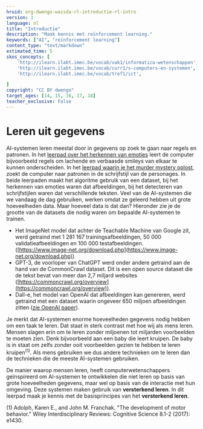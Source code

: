 ```yaml
---
hruid: org-dwengo-waisda-rl-introductie-rl-intro
version: 1
language: nl
title: "Introductie"
description: "Maak kennis met reïnforcement learning."
keywords: ["AI", "reïnforcement learning"]
content_type: "text/markdown"
estimated_time: 5
skos_concepts: [
    'http://ilearn.ilabt.imec.be/vocab/vak1/informatica-wetenschappen', 
    'http://ilearn.ilabt.imec.be/vocab/curr1/s-computers-en-systemen',
    'http://ilearn.ilabt.imec.be/vocab/tref1/ict',

]
copyright: "CC BY dwengo"
target_ages: [14, 15, 16, 17, 18]
teacher_exclusive: False
---
```


# Leren uit gegevens

AI-systemen leren meestal door in gegevens op zoek te gaan naar regels en patronen. In het [leerpad over het herkennen van emoties](https://dwengo.org/learning-path.html?hruid=org-dwengo-waisda-beelden-emoties-herkennen&language=nl&te=true&source_page=%2Fwaisda%2F&source_title=%20wAIsda?#org-dwengo-waisda-beelden-emoties-herkennen-intro;nl;1) leert de computer bijvoorbeeld regels om lachende en verbaasde smileys van elkaar te kunnen onderscheiden. In het [leerpad waarin je het murder mystery oplost](https://dwengo.org/learning-path.html?hruid=org-dwengo-waisda-taal-murder-mistery&language=nl&te=true&source_page=%2Fwaisda%2F&source_title=%20wAIsda?#org-dwengo-waisda-taal-murder-mystery-intro;nl;1), zoekt de computer naar patronen in de schrijfstijl van de personages. In beide leerpaden maakt het algoritme gebruik van een dataset, bij het herkennen van emoties waren dat afbeeldingen, bij het detecteren van schrijfstijlen waren dat verschillende teksten. Veel van de AI-systemen die we vandaag de dag gebruiken, werken omdat ze geleerd hebben uit grote hoeveelheden data. Maar hoeveel data is dat dan? Hieronder zie je de grootte van de datasets die nodig waren om bepaalde AI-systemen te trainen.

- Het ImageNet model dat achter de Teachable Machine van Google zit, werd getraind met 1 281 167 trainingsafbeeldingen, 50 000 validatieafbeeldingen en 100 000 testafbeeldingen. ([https://www.image-net.org/download.php](https://www.image-net.org/download.php))
- GPT-3, de voorloper van ChatGPT werd onder andere getraind aan de hand van de CommonCrawl dataset. Dit is een open source dataset die de tekst bevat van meer dan 2,7 miljard websites ([https://commoncrawl.org/overview](https://commoncrawl.org/overview)). 
- Dall-e, het model van OpenAI dat afbeeldingen kan genereren, werd getraind met een dataset waarin ongeveer 650 miljoen afbeeldingen zitten ([zie OpenAI paper](https://arxiv.org/pdf/2204.06125)).

Je merkt dat AI-systemen enorme hoeveelheden gegevens nodig hebben om een taak te leren. Dat staat in sterk contrast met hoe wij als mens leren. Mensen slagen erin om te leren zonder miljoenen tot miljarden voorbeelden te moeten zien. Denk bijvoorbeeld aan een baby die leert kruipen. De baby is in staat om zelfs zonder ooit voorbeelden gezien te hebben te leren kruipen<sup>(1)</sup>. Als mens gebruiken we dus andere technieken om te leren dan de technieken die de meeste AI-systemen gebruiken. 

De manier waarop mensen leren, heeft computerwetenschappers geïnspireerd om AI-systemen te ontwikkelen die niet leren op basis van grote hoeveelheden gegevens, maar wel op basis van de interactie met hun omgeving. Deze systemen maken gebruik van **versterkend leren**. In dit leerpad maak je kennis met de basisprincipes van het **versterkend leren**.




(1) Adolph, Karen E., and John M. Franchak. "The development of motor behavior." Wiley Interdisciplinary Reviews: Cognitive Science 8.1-2 (2017): e1430.